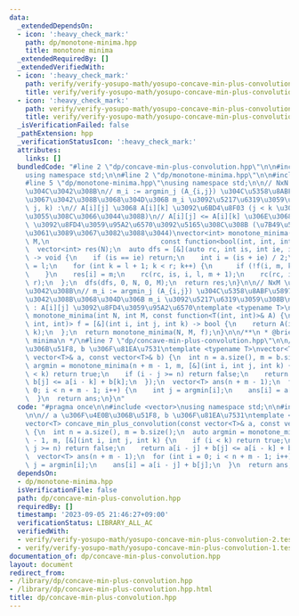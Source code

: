 ```yaml
---
data:
  _extendedDependsOn:
  - icon: ':heavy_check_mark:'
    path: dp/monotone-minima.hpp
    title: monotone minima
  _extendedRequiredBy: []
  _extendedVerifiedWith:
  - icon: ':heavy_check_mark:'
    path: verify/verify-yosupo-math/yosupo-concave-min-plus-convolution-1.test.cpp
    title: verify/verify-yosupo-math/yosupo-concave-min-plus-convolution-1.test.cpp
  - icon: ':heavy_check_mark:'
    path: verify/verify-yosupo-math/yosupo-concave-min-plus-convolution-2.test.cpp
    title: verify/verify-yosupo-math/yosupo-concave-min-plus-convolution-2.test.cpp
  _isVerificationFailed: false
  _pathExtension: hpp
  _verificationStatusIcon: ':heavy_check_mark:'
  attributes:
    links: []
  bundledCode: "#line 2 \"dp/concave-min-plus-convolution.hpp\"\n\n#include <vector>\n\
    using namespace std;\n\n#line 2 \"dp/monotone-minima.hpp\"\n\n#include <functional>\n\
    #line 5 \"dp/monotone-minima.hpp\"\nusing namespace std;\n\n// NxN \u884C\u5217\
    \u304C\u3042\u308B\n// m_i := argmin_j (A_{i,j}) \u304C\u5358\u8ABF\u5897\u52A0\
    \u3067\u3042\u308B\u3068\u304D\u306B m_i \u3092\u5217\u6319\u3059\u308B\n// f(i,\
    \ j, k) :\n// A[i][j] \u3068 A[i][k] \u3092\u6BD4\u8F03 (j < k \u304C\u4FDD\u8A3C\
    \u3055\u308C\u3066\u3044\u308B)\n// A[i][j] <= A[i][k] \u306E\u3068\u304D true\
    \ \u3092\u8FD4\u3059\u95A2\u6570\u3092\u5165\u308C\u308B (\u7B49\u53F7\u306F\u3069\
    \u3061\u3089\u3067\u3082\u3088\u3044)\nvector<int> monotone_minima(int N, int\
    \ M,\n                            const function<bool(int, int, int)>& f) {\n\
    \  vector<int> res(N);\n  auto dfs = [&](auto rc, int is, int ie, int l, int r)\
    \ -> void {\n    if (is == ie) return;\n    int i = (is + ie) / 2;\n    int m\
    \ = l;\n    for (int k = l + 1; k < r; k++) {\n      if (!f(i, m, k)) m = k;\n\
    \    }\n    res[i] = m;\n    rc(rc, is, i, l, m + 1);\n    rc(rc, i + 1, ie, m,\
    \ r);\n  };\n  dfs(dfs, 0, N, 0, M);\n  return res;\n}\n\n// NxM \u884C\u5217\u304C\
    \u3042\u308B\n// m_i := argmin_j (A_{i,j}) \u304C\u5358\u8ABF\u5897\u52A0\u3067\
    \u3042\u308B\u3068\u304D\u306B m_i \u3092\u5217\u6319\u3059\u308B\n// A(i, j)\
    \ : A[i][j] \u3092\u8FD4\u3059\u95A2\u6570\ntemplate <typename T>\nvector<int>\
    \ monotone_minima(int N, int M, const function<T(int, int)>& A) {\n  function<bool(int,\
    \ int, int)> f = [&](int i, int j, int k) -> bool {\n    return A(i, j) <= A(i,\
    \ k);\n  };\n  return monotone_minima(N, M, f);\n}\n\n/**\n * @brief monotone\
    \ minima\n */\n#line 7 \"dp/concave-min-plus-convolution.hpp\"\n\n// a \u306F\u4E0B\
    \u306B\u51F8, b \u306F\u81EA\u7531\ntemplate <typename T>\nvector<T> concave_min_plus_convolution(const\
    \ vector<T>& a, const vector<T>& b) {\n  int n = a.size(), m = b.size();\n  auto\
    \ argmin = monotone_minima(n + m - 1, m, [&](int i, int j, int k) {\n    if (i\
    \ < k) return true;\n    if (i - j >= n) return false;\n    return a[i - j] +\
    \ b[j] <= a[i - k] + b[k];\n  });\n  vector<T> ans(n + m - 1);\n  for (int i =\
    \ 0; i < n + m - 1; i++) {\n    int j = argmin[i];\n    ans[i] = a[i - j] + b[j];\n\
    \  }\n  return ans;\n}\n"
  code: "#pragma once\n\n#include <vector>\nusing namespace std;\n\n#include \"monotone-minima.hpp\"\
    \n\n// a \u306F\u4E0B\u306B\u51F8, b \u306F\u81EA\u7531\ntemplate <typename T>\n\
    vector<T> concave_min_plus_convolution(const vector<T>& a, const vector<T>& b)\
    \ {\n  int n = a.size(), m = b.size();\n  auto argmin = monotone_minima(n + m\
    \ - 1, m, [&](int i, int j, int k) {\n    if (i < k) return true;\n    if (i -\
    \ j >= n) return false;\n    return a[i - j] + b[j] <= a[i - k] + b[k];\n  });\n\
    \  vector<T> ans(n + m - 1);\n  for (int i = 0; i < n + m - 1; i++) {\n    int\
    \ j = argmin[i];\n    ans[i] = a[i - j] + b[j];\n  }\n  return ans;\n}\n"
  dependsOn:
  - dp/monotone-minima.hpp
  isVerificationFile: false
  path: dp/concave-min-plus-convolution.hpp
  requiredBy: []
  timestamp: '2023-09-05 21:46:27+09:00'
  verificationStatus: LIBRARY_ALL_AC
  verifiedWith:
  - verify/verify-yosupo-math/yosupo-concave-min-plus-convolution-2.test.cpp
  - verify/verify-yosupo-math/yosupo-concave-min-plus-convolution-1.test.cpp
documentation_of: dp/concave-min-plus-convolution.hpp
layout: document
redirect_from:
- /library/dp/concave-min-plus-convolution.hpp
- /library/dp/concave-min-plus-convolution.hpp.html
title: dp/concave-min-plus-convolution.hpp
---
```

